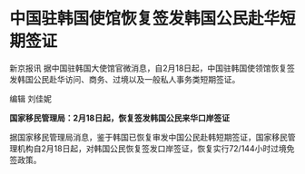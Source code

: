 # 中国驻韩国使馆恢复签发韩国公民赴华短期签证

新京报讯 据中国驻韩国大使馆官微消息，自2月18日起，中国驻韩国使领馆恢复签发韩国公民赴华访问、商务、过境以及一般私人事务类短期签证。

编辑 刘佳妮

**国家移民管理局：2月18日起，恢复签发韩国公民来华口岸签证**

据国家移民管理局消息，鉴于韩国已恢复审发中国公民赴韩短期签证，国家移民管理机构自2月18日起，对韩国公民恢复签发口岸签证，恢复实行72/144小时过境免签政策。

